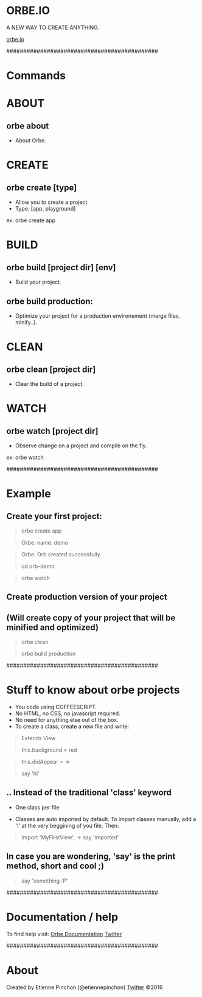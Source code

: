 # ORBE.IO

A NEW WAY TO CREATE ANYTHING.

[orbe.io](https://orbe.io)

#############################################
# Commands

# ABOUT
## orbe about

* About Orbe.

# CREATE
## orbe create [type]

* Allow you to create a project.
* Type: [app, playground]

ex: orbe create app

# BUILD
## orbe build [project dir] [env]

* Build your project.

## orbe build production: 

* Optimize your project for a production environement (merge files, minify..).

# CLEAN
## orbe clean [project dir]

* Clear the build of a project.

# WATCH
## orbe watch [project dir]

* Observe change on a project and compile on the fly.

ex: orbe watch

#############################################
# Example

## Create your first project:

> orbe create app

> Orbe: name:  demo

> Orbe: Orb created successfully.

> cd orb-demo

> orbe watch

## Create production version of your project
## (Will create copy of your project that will be minified and optimized)

> orbe clean

> orbe build production

#############################################
# Stuff to know about orbe projects

* You code using COFFEESCRIPT.
* No HTML, no CSS, no javascript required.
* No need for anything else out of the box.
* To create a class, create a new file and write: 

> Extends View

> this.background = red

> this.didAppear = ->

> 	say 'hi'

## .. Instead of the traditional 'class' keyword

* One class per file

* Classes are auto imported by default. 
To import classes manually, add a '!' at the very beggining of you file.
Then:
> Import 'MyFirstView', ->
> 	say 'imported'

## In case you are wondering, 'say' is the print method, short and cool ;)

> say 'something :P'

#############################################
# Documentation / help

To find help visit:
[Orbe Documentation](https://orbe.io/learn)
[Twitter](https://twitter.com/orbeio)

#############################################
# About
Created by Etienne Pinchon (@etiennepinchon)
[Twitter](https://twitter.com/etiennepinchon)
©2016